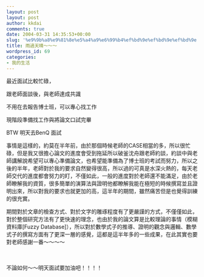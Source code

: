 ```yaml
---
layout: post
layout: post
author: kkdai
comments: true
date: 2004-03-31 14:35:53+00:00
slug: '%e9%9b%a8%e9%81%8e%e5%a4%a9%e6%99%b4%ef%bd%9e%ef%bd%9e%ef%bd%9e'
title: 雨過天晴～～～
wordpress_id: 69
categories:
- 我的生活
---
```


最近面試比較忙碌，  

跟老師面談後，與老師達成共識  

不用在去報告博士班，可以專心找工作  

現階段準備找工作與將論文口試完畢  

  

  

  

BTW 明天去BenQ 面試


<!-- more -->


事情是這樣的，約莫在半年前，由於那個時候老師的CASE相當的多，所以很忙碌，但是我又很擔心論文的進度會受到拖延所以破釜沈舟跟老師約談，約談中與老師講解說希望可以專心準備論文，也希望能準備為了博士班的考試而努力，所以之後的半年，老師對於我的要求自然變得很高，所以過的可真是水深火熱的，每天老師交代的進度都會努力的盯，不僅如此，一般的進度對於老師還不能滿足，由於老師瞭解我的資質，很多簡單的演算法與證明他都瞭解我能在極短的時候撰寫並且證明出來，所以對我的要求也就更加的高，這半年的期間，雖然痛苦但是也覺得訓練的很充實。




期間對於文章的檢查方式、對於文字的雕琢程度有了更嚴謹的方式，不僅僅如此，對於整個研究方法有了更快速的理念，也由於我的論文算是比較理論的事情（模糊資料庫[Fuzzy
Database]），所以對於數學式子的推導、證明的觀念與邏輯、數學式子的撰寫方面有了更深一層的感覺，這都是這半年多的一些成果，在此其實也要對老師感謝一番～～～～




　




不論如何～～明天面試要加油吧！！！！




　
